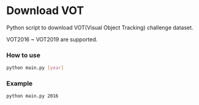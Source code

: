 # Download VOT
Python script to download VOT(Visual Object Tracking) challenge dataset.

VOT2016 ~ VOT2019 are supported.

### How to use
```bash
python main.py [year]
```

### Example
```bash
python main.py 2016
```
